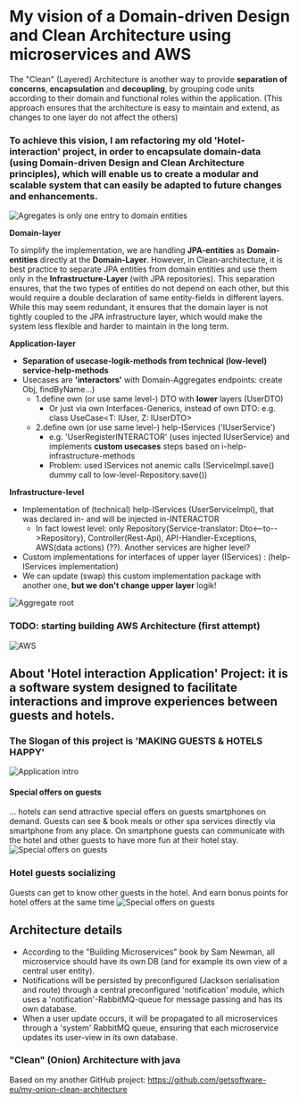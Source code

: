 # My vision of a Domain-driven Design and Clean Architecture using microservices and AWS

The "Clean" (Layered) Architecture is another way to provide <b>separation of concerns</b>, <b>encapsulation</b> and <b>decoupling</b>, by grouping code units according to their domain and functional roles within the application.
(This approach ensures that the architecture is easy to maintain and extend, as changes to one layer do not affect the others)

### To achieve this vision, I am refactoring my old 'Hotel-interaction' project, in order to encapsulate domain-data (using Domain-driven Design and Clean Architecture principles), which will enable us to create a modular and scalable system that can easily be adapted to future changes and enhancements.

![Agregates is only one entry to domain entities](/docs/img/diagramm1.png)

<b>Domain-layer</b>

To simplify the implementation, we are handling <b>JPA-entities</b> as <b>Domain-entities</b> directly at the <b>Domain-Layer</b>. However, in Clean-architecture,  it is best practice to separate JPA entities from domain entities  and use them only in the <b>Infrastructure-Layer</b> (with JPA repositories).
This separation ensures, that the two types of entities do not depend on each other, but this would require a double declaration of same entity-fields in different layers. While this may seem redundant, it ensures that the domain layer is not tightly coupled to the JPA infrastructure layer, which would make the system less flexible and harder to maintain in the long term.

<b>Application-layer</b> 
- <b>Separation of usecase-logik-methods from technical (low-level) service-help-methods</b>
- Usecases are <b>'interactors'</b> with Domain-Aggregates endpoints: create Obj, findByName...)
  - 1.define own (or use same level-) DTO with <b>lower</b> layers (UserDTO)
    - Or just via own Interfaces-Generics, instead of own DTO: e.g. class UseCase<T: IUser, Z: IUserDTO> 
  - 2.define own (or use same level-) help-IServices ('IUserService') 
    - e.g. 'UserRegisterINTERACTOR' (uses injected IUserService) and implements <b>custom usecases</b> steps based on i-help-infrastructure-methods
    - Problem: used IServices not anemic calls (ServiceImpl.save() dummy call to low-level-Repository.save())


<b>Infrastructure-level</b>
- Implementation of (technical) help-IServices (UserServiceImpl), that was declared in- and will be injected in-INTERACTOR
  - In fact lowest level: only Repository(Service-translator: Dto<--to-->Repository), Controller(Rest-Api), API-Handler-Exceptions, AWS(data actions) (??). Another services are higher level?
- Custom implementations for interfaces of upper layer (IServices) : (help-IServices implementation)
- We can update (swap) this custom implementation package with another one, <b>but we don't change upper layer</b> logik!



![Aggregate root](/docs/img/ddd.webp)

### TODO: starting building AWS Architecture (first attempt)
![AWS](/docs/img/aws.drawio.png)

## About 'Hotel interaction Application' Project: it is a software system designed to facilitate interactions and improve experiences between guests and hotels.
### The Slogan of this project is 'MAKING GUESTS & HOTELS HAPPY'

![Application intro](/docs/img/app3.png)


#### Special offers on guests
… hotels can send attractive special offers on guests smartphones on demand. Guests can see & book meals or other spa services directly via smartphone from any place. On smartphone guests can communicate with the hotel and other guests to have more fun at their hotel stay.
![Special offers on guests](/docs/img/appDealAccept.png)

### Hotel guests socializing
Guests can get to know other guests in the hotel. And earn bonus points for hotel offers at the same time
![Special offers on guests](/docs/img/appInfo.jpg)

## Architecture details
- According to the "Building Microservices" book by Sam Newman, all microservice should have its own DB (and for example its own view of a central user entity).
- Notifications will be persisted by preconfigured (Jackson serialisation and route) through a central preconfigured 'notification' module, which uses a 'notification'-RabbitMQ-queue for message passing and has its own database.
- When a user update occurs, it will be propagated to all microservices through a 'system' RabbitMQ queue, ensuring that each microservice updates its user-view in its own database.

### "Clean" (Onion) Architecture with java
Based on my another GitHub project:
https://github.com/getsoftware-eu/my-onion-clean-architecture

